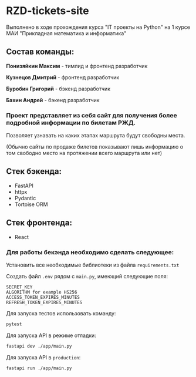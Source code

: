 # RZD-tickets-site

Выполнено в ходе прохождения курса "IT проекты на Python" на 1 курсе МАИ "Прикладная математика и информатика"

## Состав команды: 

__Понизяйкин Максим__ - тимлид и фронтенд разработчик 

__Кузнецов Дмитрий__ - фронтенд разработчик 

__Буробин Григорий__ - бэкенд разработчик

__Бахин Андрей__ - бэкенд разработчик

### Проект представляет из себя сайт для получения более подробной информации по билетам РЖД.

Позволяет узнавать на каких этапах маршрута будут свободны места.

(Обычно сайты по продаже билетов показывают лишь информацию о том свободно место на протяжении всего маршрута или нет)

## Стек бэкенда: 

- FastAPI
- httpx
- Pydantic
- Tortoise ORM 

## Стек фронтенда: 

- React

### Для работы бекэнда необходимо сделать следующее: 

Установить все необходимые библиотеки из файла ``requirements.txt``

Создать файл ``.env`` рядом c ``main.py``, имеющий следующие поля:

```env
SECRET_KEY
ALGORITHM for example HS256
ACCESS_TOKEN_EXPIRES_MINUTES
REFRESH_TOKEN_EXPIRES_MINUTES
```

Для запуска тестов использовать команду: 

```bash
pytest
```

Для запуска API в режиме отладки:

```bash
fastapi dev ./app/main.py
```

Для запуска API в ``production``:

```bash
fastapi run ./app/main.py
```
